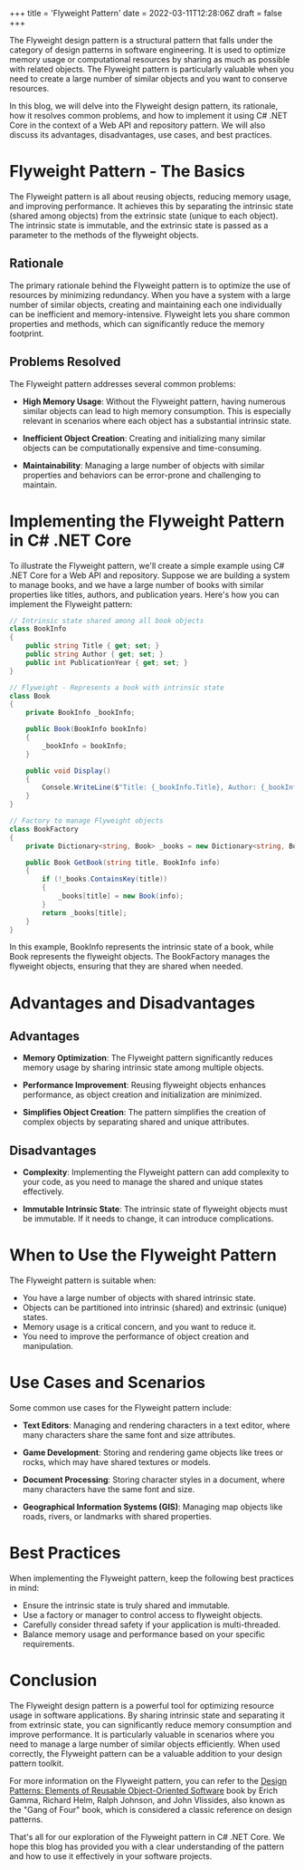 +++
title = 'Flyweight Pattern'
date = 2022-03-11T12:28:06Z
draft = false
+++

The Flyweight design pattern is a structural pattern that falls under the category of design patterns in software engineering. It is used to optimize memory usage or computational resources by sharing as much as possible with related objects. The Flyweight pattern is particularly valuable when you need to create a large number of similar objects and you want to conserve resources.

In this blog, we will delve into the Flyweight design pattern, its rationale, how it resolves common problems, and how to implement it using C# .NET Core in the context of a Web API and repository pattern. We will also discuss its advantages, disadvantages, use cases, and best practices.

# Flyweight Pattern - The Basics

The Flyweight pattern is all about reusing objects, reducing memory usage, and improving performance. It achieves this by separating the intrinsic state (shared among objects) from the extrinsic state (unique to each object). The intrinsic state is immutable, and the extrinsic state is passed as a parameter to the methods of the flyweight objects.

## Rationale

The primary rationale behind the Flyweight pattern is to optimize the use of resources by minimizing redundancy. When you have a system with a large number of similar objects, creating and maintaining each one individually can be inefficient and memory-intensive. Flyweight lets you share common properties and methods, which can significantly reduce the memory footprint.

## Problems Resolved

The Flyweight pattern addresses several common problems:

- **High Memory Usage**: Without the Flyweight pattern, having numerous similar objects can lead to high memory consumption. This is especially relevant in scenarios where each object has a substantial intrinsic state.

- **Inefficient Object Creation**: Creating and initializing many similar objects can be computationally expensive and time-consuming.

- **Maintainability**: Managing a large number of objects with similar properties and behaviors can be error-prone and challenging to maintain.

# Implementing the Flyweight Pattern in C# .NET Core

To illustrate the Flyweight pattern, we'll create a simple example using C# .NET Core for a Web API and repository. Suppose we are building a system to manage books, and we have a large number of books with similar properties like titles, authors, and publication years. Here's how you can implement the Flyweight pattern:

```csharp
// Intrinsic state shared among all book objects
class BookInfo
{
    public string Title { get; set; }
    public string Author { get; set; }
    public int PublicationYear { get; set; }
}

// Flyweight - Represents a book with intrinsic state
class Book
{
    private BookInfo _bookInfo;

    public Book(BookInfo bookInfo)
    {
        _bookInfo = bookInfo;
    }

    public void Display()
    {
        Console.WriteLine($"Title: {_bookInfo.Title}, Author: {_bookInfo.Author}, Year: {_bookInfo.PublicationYear}");
    }
}

// Factory to manage Flyweight objects
class BookFactory
{
    private Dictionary<string, Book> _books = new Dictionary<string, Book>();

    public Book GetBook(string title, BookInfo info)
    {
        if (!_books.ContainsKey(title))
        {
            _books[title] = new Book(info);
        }
        return _books[title];
    }
}
```

In this example, BookInfo represents the intrinsic state of a book, while Book represents the flyweight objects. The BookFactory manages the flyweight objects, ensuring that they are shared when needed.

# Advantages and Disadvantages

## Advantages

- **Memory Optimization**: The Flyweight pattern significantly reduces memory usage by sharing intrinsic state among multiple objects.

- **Performance Improvement**: Reusing flyweight objects enhances performance, as object creation and initialization are minimized.

- **Simplifies Object Creation**: The pattern simplifies the creation of complex objects by separating shared and unique attributes.

## Disadvantages

- **Complexity**: Implementing the Flyweight pattern can add complexity to your code, as you need to manage the shared and unique states effectively.

- **Immutable Intrinsic State**: The intrinsic state of flyweight objects must be immutable. If it needs to change, it can introduce complications.

# When to Use the Flyweight Pattern

The Flyweight pattern is suitable when:

- You have a large number of objects with shared intrinsic state.
- Objects can be partitioned into intrinsic (shared) and extrinsic (unique) states.
- Memory usage is a critical concern, and you want to reduce it.
- You need to improve the performance of object creation and manipulation.

# Use Cases and Scenarios

Some common use cases for the Flyweight pattern include:

- **Text Editors**: Managing and rendering characters in a text editor, where many characters share the same font and size attributes.

- **Game Development**: Storing and rendering game objects like trees or rocks, which may have shared textures or models.

- **Document Processing**: Storing character styles in a document, where many characters have the same font and size.

- **Geographical Information Systems (GIS)**: Managing map objects like roads, rivers, or landmarks with shared properties.

# Best Practices

When implementing the Flyweight pattern, keep the following best practices in mind:

- Ensure the intrinsic state is truly shared and immutable.
- Use a factory or manager to control access to flyweight objects.
- Carefully consider thread safety if your application is multi-threaded.
- Balance memory usage and performance based on your specific requirements.

# Conclusion

The Flyweight design pattern is a powerful tool for optimizing resource usage in software applications. By sharing intrinsic state and separating it from extrinsic state, you can significantly reduce memory consumption and improve performance. It is particularly valuable in scenarios where you need to manage a large number of similar objects efficiently. When used correctly, the Flyweight pattern can be a valuable addition to your design pattern toolkit.

For more information on the Flyweight pattern, you can refer to the [Design Patterns: Elements of Reusable Object-Oriented Software](https://www.amazon.com/Design-Patterns-Elements-Reusable-Object-Oriented/dp/0201633612) book by Erich Gamma, Richard Helm, Ralph Johnson, and John Vlissides, also known as the "Gang of Four" book, which is considered a classic reference on design patterns.

That's all for our exploration of the Flyweight pattern in C# .NET Core. We hope this blog has provided you with a clear understanding of the pattern and how to use it effectively in your software projects.
